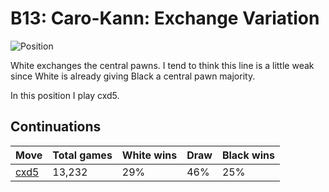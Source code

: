 # B13: Caro-Kann: Exchange Variation

![Position](https://chessboardimage.com/rnbqkbnr/pp2pppp/2p5/3P4/3P4/8/PPP2PPP/RNBQKBNR.png)

White exchanges the central pawns. I tend to think this line is a little weak
since White is already giving Black a central pawn majority.

In this position I play cxd5.

## Continuations

Move                                                     | Total games | White wins | Draw | Black wins
---------------------------------------------------------|-------------|------------|------|-----------
[cxd5](rnbqkbnr-pp2pppp-8-3p4-3P4-8-PPP2PPP-RNBQKBNR.md) | 13,232      | 29%        | 46%  | 25%


